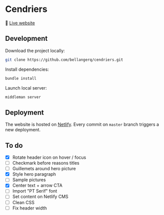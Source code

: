 # Cendriers

:rocket: [Live website](https://cendriers.netlify.com)

## Development

Download the project locally:

```sh
git clone https://github.com/bellangerq/cendriers.git
```

Install dependencies:
```sh
bundle install
```

Launch local server:
```sh
middleman server
```

## Deployment

The website is hosted on [Netlify](https://netlify.com). Every commit on `master` branch triggers a new deployment.


## To do

- [x] Rotate header icon on hover / focus
- [ ] Checkmark before reasons titles
- [ ] Guillemets around hero picture
- [x] Style hero paragraph
- [ ] Sample pictures
- [x] Center text + arrow CTA
- [ ] Import "PT Serif" font
- [ ] Set content on Netlify CMS
- [ ] Clean CSS
- [ ] Fix header width
